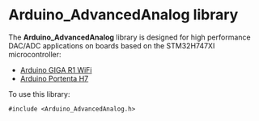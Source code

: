 # Arduino_AdvancedAnalog library

The **Arduino_AdvancedAnalog** library is designed for high performance DAC/ADC applications on boards based on the STM32H747XI microcontroller:
- [Arduino GIGA R1 WiFi](https://store.arduino.cc/products/giga-r1-wifi)
- [Arduino Portenta H7](https://store.arduino.cc/products/portenta-h7)

To use this library:

```
#include <Arduino_AdvancedAnalog.h>
```

